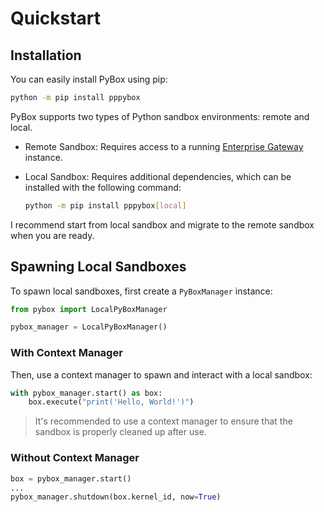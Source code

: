 # Quickstart

## Installation

You can easily install PyBox using pip:

```sh
python -m pip install pppybox
```

PyBox supports two types of Python sandbox environments: remote and local.

- Remote Sandbox: Requires access to a running [Enterprise Gateway](https://github.com/jupyter-server/enterprise_gateway) instance.
- Local Sandbox: Requires additional dependencies, which can be installed with the following command:

    ```sh
    python -m pip install pppybox[local]
    ```

I recommend start from local sandbox and migrate to the remote sandbox when you are ready.

## Spawning Local Sandboxes

To spawn local sandboxes, first create a `PyBoxManager` instance:

```python
from pybox import LocalPyBoxManager

pybox_manager = LocalPyBoxManager()
```

### With Context Manager

Then, use a context manager to spawn and interact with a local sandbox:

```python
with pybox_manager.start() as box:
    box.execute("print('Hello, World!')")
```

> It's recommended to use a context manager to ensure that the sandbox is properly cleaned up after use.

### Without Context Manager

```python
box = pybox_manager.start()
...
pybox_manager.shutdown(box.kernel_id, now=True)
```
